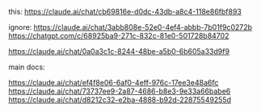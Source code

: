 
this:
https://claude.ai/chat/cb69816e-d0dc-43db-a8c4-118e86fbf893

ignore:
https://claude.ai/chat/3abb808e-52e0-4ef4-abbb-7b01f9c0272b
https://chatgpt.com/c/68925ba9-271c-832c-81e0-501728b84702

https://claude.ai/chat/0a0a3c1c-8244-48be-a5b0-6b605a33d9f9


main docs:

https://claude.ai/chat/ef4f8e06-6af0-4eff-976c-17ee3e48a6fc
https://claude.ai/chat/73737ee9-2a87-4686-b8e3-9e33a66babe6
https://claude.ai/chat/d8212c32-e2ba-4888-b92d-22875549255d
